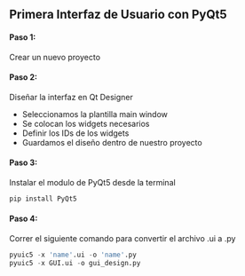 ## Primera Interfaz de Usuario con PyQt5
#### Paso 1:
Crear un nuevo proyecto

#### Paso 2:
Diseñar la interfaz en Qt Designer
- Seleccionamos la plantilla main window
- Se colocan los widgets necesarios
- Definir los IDs de los widgets
- Guardamos el diseño dentro de nuestro proyecto

#### Paso 3:
Instalar el modulo de PyQt5 desde la terminal
```python
pip install PyQt5
```

#### Paso 4:
Correr el siguiente comando para convertir el archivo .ui a .py
```python
pyuic5 -x 'name'.ui -o 'name'.py
pyuic5 -x GUI.ui -o gui_design.py
```